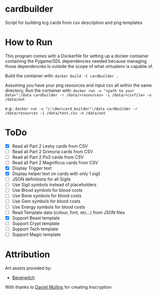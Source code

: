 # cardbuilder
Script for building tcg cards from csv description and png templates

# How to Run
This program comes with a Dockerfile for setting up a docker container containing the Pygame/SDL dependencies needed because managing those dependencies is outside the scope of what virtualenv is capable of.

Build the container with:
	`docker build -t cardbuilder .`

Assuming you have your png resources and input csv all within the same directory, Run the container with:
	`docker run -v "<path to your data>":/data cardbuilder -r /data/<resources> -i /data/<csvfile> -o /data/out`

e.g.:
	`docker run -v "c:\dev\card_builder":/data cardbuilder -r /data/resources -i /data/test.csv -o /data/out`

# ToDo
 * [x] Read all Part 2 Leshy cards from CSV
 * [ ] Read all Part 2 Grimoria cards from CSV
 * [ ] Read all Part 2 Po3 cards from CSV
 * [ ] Read all Part 2 Magnificus cards from CSV
 * [x] Display Trigger text
 * [x] Display helper text on cards with only 1 sigil
 * [ ] JSON definitions for all Sigils
 * [ ] Use Sigil symbols instead of placeholders
 * [ ] Use Blood symbols for blood costs
 * [ ] Use Bone symbols for blood costs
 * [ ] Use Gem symbols for blood costs
 * [ ] Use Energy symbols for blood costs
 * [ ] Read Template data (colour, font, etc...) from JSON files
 * [x] Support Beast template
 * [ ] Support Crypt template
 * [ ] Support Tech template
 * [ ] Support Magic template

# Attribution
Art assets provided by:
 * [Beverwitch](https://twitter.com/baublebeverage)

With thanks to [Daniel Mullins](https://twitter.com/DMullinsGames) for creating Inscryption
